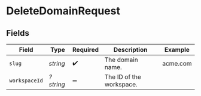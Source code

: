 # DeleteDomainRequest


## Fields

| Field                    | Type                     | Required                 | Description              | Example                  |
| ------------------------ | ------------------------ | ------------------------ | ------------------------ | ------------------------ |
| `slug`                   | *string*                 | :heavy_check_mark:       | The domain name.         | acme.com                 |
| `workspaceId`            | *?string*                | :heavy_minus_sign:       | The ID of the workspace. |                          |
